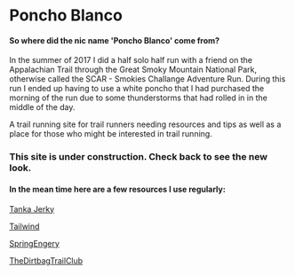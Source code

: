 # Poncho Blanco
#### So where did the nic name 'Poncho Blanco' come from?

In the summer of 2017 I did a half solo half run with a friend on the Appalachian Trail through the Great Smoky Mountain National Park, otherwise called the SCAR - Smokies Challange Adventure Run. During this run I ended up having to use a white poncho that I had purchased the morning of the run due to some thunderstorms that had rolled in in the middle of the day.

A trail running site for trail runners needing resources and tips as well as a place for those who might be interested in trail running.

### This site is under construction. Check back to see the new look.
#### In the mean time here are a few resources I use regularly:
[Tanka Jerky](http://www.tankabar.com/cgi-bin/nanf/public/main.cvw)

[Tailwind](http://www.tailwindnutrition.com/)

[SpringEngery](https://www.myspringenergy.com/)

[TheDirtbagTrailClub](https://www.facebook.com/fleetfeetdirtbags/)
